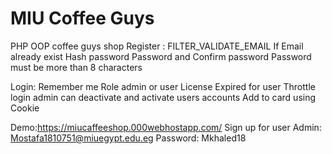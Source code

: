 # MIU Coffee Guys

PHP OOP coffee guys shop 
Register :
FILTER_VALIDATE_EMAIL
If Email already exist
Hash password 
Password and Confirm password 
Password must be more than 8 characters

Login:
Remember me 
Role admin or user
License Expired for user
Throttle login
admin can deactivate and activate users accounts
Add to card using Cookie

Demo:https://miucaffeeshop.000webhostapp.com/
Sign up for user
Admin: Mostafa1810751@miuegypt.edu.eg 
Password: Mkhaled18

